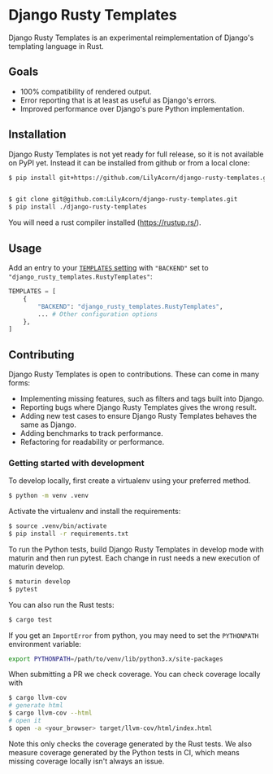 # Django Rusty Templates

Django Rusty Templates is an experimental reimplementation of Django's templating language in Rust.

## Goals

* 100% compatibility of rendered output.
* Error reporting that is at least as useful as Django's errors.
* Improved performance over Django's pure Python implementation.

## Installation

Django Rusty Templates is not yet ready for full release, so it is not available on PyPI yet. Instead it can be installed from github or from a local clone:

```sh
$ pip install git+https://github.com/LilyAcorn/django-rusty-templates.git
```

```sh

$ git clone git@github.com:LilyAcorn/django-rusty-templates.git
$ pip install ./django-rusty-templates
```

You will need a rust compiler installed (https://rustup.rs/).

## Usage

Add an entry to your [`TEMPLATES` setting](https://docs.djangoproject.com/en/5.1/ref/settings/#std-setting-TEMPLATES) with `"BACKEND"` set to `"django_rusty_templates.RustyTemplates"`:

```python
TEMPLATES = [
    {
        "BACKEND": "django_rusty_templates.RustyTemplates",
        ... # Other configuration options
    },
]
```

## Contributing

Django Rusty Templates is open to contributions. These can come in many forms:

* Implementing missing features, such as filters and tags built into Django.
* Reporting bugs where Django Rusty Templates gives the wrong result.
* Adding new test cases to ensure Django Rusty Templates behaves the same as Django.
* Adding benchmarks to track performance.
* Refactoring for readability or performance.

### Getting started with development

To develop locally, first create a virtualenv using your preferred method.

```bash
$ python -m venv .venv
```

Activate the virtualenv and install the requirements:

```bash
$ source .venv/bin/activate
$ pip install -r requirements.txt
```

To run the Python tests, build Django Rusty Templates in develop mode with maturin and then run pytest. Each change in rust needs a new execution of maturin develop.

```bash
$ maturin develop
$ pytest
```

You can also run the Rust tests:

```bash
$ cargo test
```

If you get an `ImportError` from python, you may need to set the `PYTHONPATH` environment variable:

```bash
export PYTHONPATH=/path/to/venv/lib/python3.x/site-packages
```

When submitting a PR we check coverage. You can check coverage locally with

```bash
$ cargo llvm-cov
# generate html
$ cargo llvm-cov --html
# open it
$ open -a <your_browser> target/llvm-cov/html/index.html
```

Note this only checks the coverage generated by the Rust tests. We also measure coverage generated by the Python tests in CI, which means missing coverage locally isn't always an issue.
